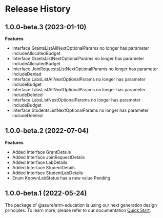 # Release History
    
## 1.0.0-beta.3 (2023-01-10)
    
**Features**

  - Interface GrantsListAllNextOptionalParams no longer has parameter includeAllocatedBudget
  - Interface GrantsListNextOptionalParams no longer has parameter includeAllocatedBudget
  - Interface JoinRequestsListNextOptionalParams no longer has parameter includeDenied
  - Interface LabsListAllNextOptionalParams no longer has parameter includeBudget
  - Interface LabsListAllNextOptionalParams no longer has parameter includeDeleted
  - Interface LabsListNextOptionalParams no longer has parameter includeBudget
  - Interface StudentsListNextOptionalParams no longer has parameter includeDeleted
    
    
## 1.0.0-beta.2 (2022-07-04)
    
**Features**

  - Added Interface GrantDetails
  - Added Interface JoinRequestDetails
  - Added Interface LabDetails
  - Added Interface StudentDetails
  - Added Interface StudentLabDetails
  - Enum KnownLabStatus has a new value Pending
    
    
## 1.0.0-beta.1 (2022-05-24)

The package of @azure/arm-education is using our next generation design principles. To learn more, please refer to our documentation [Quick Start](https://aka.ms/js-track2-quickstart).
